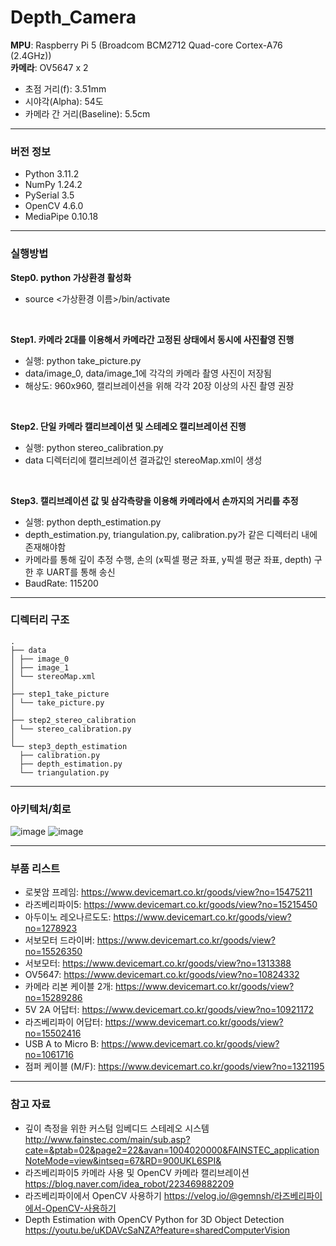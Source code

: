 # Depth_Camera

__MPU__: Raspberry Pi 5 (Broadcom BCM2712 Quad-core Cortex-A76 (2.4GHz))
<br />
__카메라__: OV5647 x 2 
<br />
- 초점 거리(f): 3.51mm
- 시야각(Alpha): 54도
- 카메라 간 거리(Baseline): 5.5cm
_________
### 버전 정보
- Python 3.11.2
- NumPy 1.24.2
- PySerial 3.5
- OpenCV 4.6.0
- MediaPipe 0.10.18
_________
### 실행방법
**Step0. python 가상환경 활성화**

- source <가상환경 이름>/bin/activate
<br />

**Step1. 카메라 2대를 이용해서 카메라간 고정된 상태에서 동시에 사진촬영 진행**

- 실행: python take_picture.py
- data/image_0, data/image_1에 각각의 카메라 촬영 사진이 저장됨
- 해상도: 960x960, 캘리브레이션을 위해 각각 20장 이상의 사진 촬영 권장
<br />

**Step2. 단일 카메라 캘리브레이션 및 스테레오 캘리브레이션 진행**

- 실행: python stereo_calibration.py
- data 디렉터리에 캘리브레이션 결과값인 stereoMap.xml이 생성
<br />

**Step3. 캘리브레이션 값 및 삼각측량을 이용해 카메라에서 손까지의 거리를 추정**

- 실행: python depth_estimation.py
- depth_estimation.py, triangulation.py, calibration.py가 같은 디렉터리 내에 존재해야함
- 카메라를 통해 깊이 추정 수행, 손의 (x픽셀 평균 좌표, y픽셀 평균 좌표, depth) 구한 후 UART를 통해 송신
- BaudRate: 115200

_________
### 디렉터리 구조

```
.
├── data
│ ├── image_0
│ ├── image_1
│ └── stereoMap.xml
│
├── step1_take_picture
│ └── take_picture.py
│
├── step2_stereo_calibration
│ └── stereo_calibration.py
│
└── step3_depth_estimation
  ├── calibration.py
  ├── depth_estimation.py
  └── triangulation.py
```

_________
### 아키텍처/회로
![image](https://github.com/user-attachments/assets/aec00e42-ab18-48f1-97a4-01285fe98365)
![image](https://github.com/user-attachments/assets/f158f253-86dd-4451-951b-64f692c40e9e)
_________
### 부품 리스트

- 로봇암 프레임: https://www.devicemart.co.kr/goods/view?no=15475211<br />
- 라즈베리파이5: https://www.devicemart.co.kr/goods/view?no=15215450<br />
- 아두이노 레오나르도도: https://www.devicemart.co.kr/goods/view?no=1278923<br />
- 서보모터 드라이버: https://www.devicemart.co.kr/goods/view?no=15526350<br />
- 서보모터: https://www.devicemart.co.kr/goods/view?no=1313388<br />
- OV5647: https://www.devicemart.co.kr/goods/view?no=10824332<br />
- 카메라 리본 케이블 2개: https://www.devicemart.co.kr/goods/view?no=15289286<br />
- 5V 2A 어답터: https://www.devicemart.co.kr/goods/view?no=10921172<br />
- 라즈베리파이 어답터: https://www.devicemart.co.kr/goods/view?no=15502416<br />
- USB A to Micro B: https://www.devicemart.co.kr/goods/view?no=1061716<br />
- 점퍼 케이블 (M/F): https://www.devicemart.co.kr/goods/view?no=1321195<br />
_________
### 참고 자료
- 깊이 측정을 위한 커스텀 임베디드 스테레오 시스템
http://www.fainstec.com/main/sub.asp?cate=&ptab=02&page2=22&avan=1004020000&FAINSTEC_applicationNoteMode=view&intseq=67&RD=900UKL6SPI&
- 라즈베리파이5 카메라 사용 및 OpenCV 카메라 캘리브레이션
https://blog.naver.com/idea_robot/223469882209
- 라즈베리파이에서 OpenCV 사용하기
https://velog.io/@gemnsh/라즈베리파이에서-OpenCV-사용하기
- Depth Estimation with OpenCV Python for 3D Object Detection
https://youtu.be/uKDAVcSaNZA?feature=sharedComputerVision


